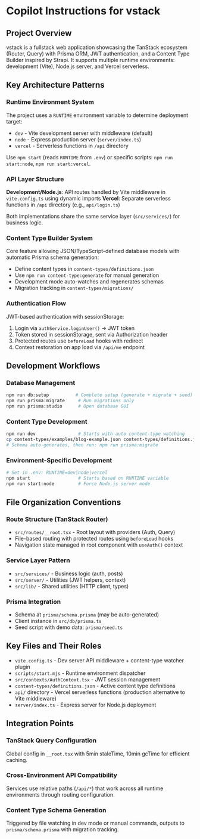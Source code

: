 # Copilot Instructions for vstack

## Project Overview
vstack is a fullstack web application showcasing the TanStack ecosystem (Router, Query) with Prisma ORM, JWT authentication, and a Content Type Builder inspired by Strapi. It supports multiple runtime environments: development (Vite), Node.js server, and Vercel serverless.

## Key Architecture Patterns

### Runtime Environment System
The project uses a `RUNTIME` environment variable to determine deployment target:
- `dev` - Vite development server with middleware (default)
- `node` - Express production server (`server/index.ts`)
- `vercel` - Serverless functions in `/api` directory

Use `npm start` (reads `RUNTIME` from `.env`) or specific scripts: `npm run start:node`, `npm run start:vercel`.

### API Layer Structure
**Development/Node.js**: API routes handled by Vite middleware in `vite.config.ts` using dynamic imports
**Vercel**: Separate serverless functions in `/api` directory (e.g., `api/login.ts`)

Both implementations share the same service layer (`src/services/`) for business logic.

### Content Type Builder System
Core feature allowing JSON/TypeScript-defined database models with automatic Prisma schema generation:
- Define content types in `content-types/definitions.json`
- Use `npm run content-type:generate` for manual generation
- Development mode auto-watches and regenerates schemas
- Migration tracking in `content-types/migrations/`

### Authentication Flow
JWT-based authentication with sessionStorage:
1. Login via `authService.loginUser()` → JWT token
2. Token stored in sessionStorage, sent via Authorization header
3. Protected routes use `beforeLoad` hooks with redirect
4. Context restoration on app load via `/api/me` endpoint

## Development Workflows

### Database Management
```bash
npm run db:setup          # Complete setup (generate + migrate + seed)
npm run prisma:migrate     # Run migrations only
npm run prisma:studio      # Open database GUI
```

### Content Type Development
```bash
npm run dev                # Starts with auto content-type watching
cp content-types/examples/blog-example.json content-types/definitions.json
# Schema auto-generates, then run: npm run prisma:migrate
```

### Environment-Specific Development
```bash
# Set in .env: RUNTIME=dev|node|vercel
npm start                  # Starts based on RUNTIME variable
npm run start:node         # Force Node.js server mode
```

## File Organization Conventions

### Route Structure (TanStack Router)
- `src/routes/__root.tsx` - Root layout with providers (Auth, Query)
- File-based routing with protected routes using `beforeLoad` hooks
- Navigation state managed in root component with `useAuth()` context

### Service Layer Pattern
- `src/services/` - Business logic (auth, posts)
- `src/server/` - Utilities (JWT helpers, context)
- `src/lib/` - Shared utilities (HTTP client, types)

### Prisma Integration
- Schema at `prisma/schema.prisma` (may be auto-generated)
- Client instance in `src/db/prisma.ts`
- Seed script with demo data: `prisma/seed.ts`

## Key Files and Their Roles

- `vite.config.ts` - Dev server API middleware + content-type watcher plugin
- `scripts/start.mjs` - Runtime environment dispatcher
- `src/contexts/AuthContext.tsx` - JWT session management
- `content-types/definitions.json` - Active content type definitions
- `api/` directory - Vercel serverless functions (production alternative to Vite middleware)
- `server/index.ts` - Express server for Node.js deployment

## Integration Points

### TanStack Query Configuration
Global config in `__root.tsx` with 5min staleTime, 10min gcTime for efficient caching.

### Cross-Environment API Compatibility
Services use relative paths (`/api/*`) that work across all runtime environments through routing configuration.

### Content Type Schema Generation
Triggered by file watching in dev mode or manual commands, outputs to `prisma/schema.prisma` with migration tracking.